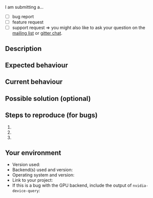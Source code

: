 <!--
Hi!

Thanks for trying out Accelerate! We are sorry that you have run into trouble ):

Unless your bug is specific to the LLVM backends, you should probably use the
main issue tracker: https://github.com/AccelerateHS/accelerate/issues

The following schema may help when filing your report:
-->

<!-- Put an `x` in the box which applies: -->
I am submitting a...
- [ ] bug report
- [ ] feature request
- [ ] support request => you might also like to ask your question on the [mailing list](mailto:accelerate-haskell@googlegroups.com) or [gitter chat](https://gitter.im/AccelerateHS/Lobby).

## Description
<!--
Provide a general summary of the issue here, and try to include a descriptive title above.
Do you want to request a feature or report a bug?
How has this issue affected you?
What are you trying to accomplish with the proposed feature request?
-->


## Expected behaviour
<!--
If you are describing a bug, tell us what should happen.
If you are suggesting a change or improvement, tell us how it should work.
-->

## Current behaviour
<!--
If describing a bug, tell us what happens.
If suggesting a change or improvement, explain the difference from the current behaviour.
-->

## Possible solution (optional)
<!-- You may wish to suggest a fix or reason for the bug, or provide ideas on how to implement the suggested feature. -->

## Steps to reproduce (for bugs)
<!--
Please provide as much information as possible so that somebody can understand and reproduce the bug. Only bugs which are understood can be fixed.

Providing a link to a minimal example which shows the faulty behaviour is best. https://gist.github.com is useful for pasting longer code snippets. If your program requires any additional libraries, please include `.cabal` and `stack.yaml` files so that it is easy to build.

Please describe any additional steps to reproducing the bug.
-->

 1.
 2.
 3.

## Your environment
<!-- Include any relevant details about the environment you experienced the bug in -->

- Version used:
- Backend(s) used and version:
- Operating system and version:
- Link to your project:
- If this is a bug with the GPU backend, include the output of `nvidia-device-query`:

